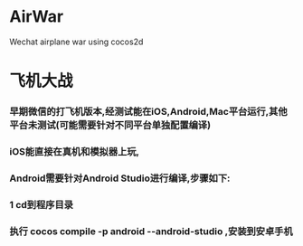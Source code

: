 # AirWar
Wechat airplane war using cocos2d

# 飞机大战
### 早期微信的打飞机版本,经测试能在iOS,Android,Mac平台运行,其他平台未测试(可能需要针对不同平台单独配置编译)
### iOS能直接在真机和模拟器上玩,
### Android需要针对Android Studio进行编译,步骤如下:
### 1 cd到程序目录
### 执行 cocos compile -p android  --android-studio ,安装到安卓手机
